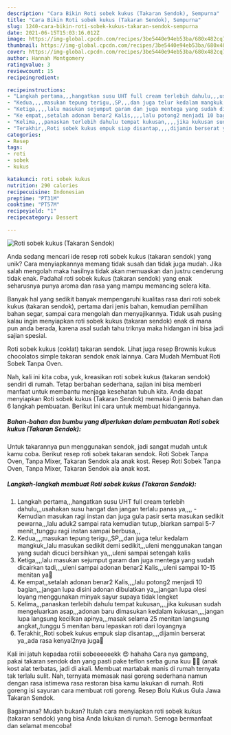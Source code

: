 ```yaml
---
description: "Cara Bikin Roti sobek kukus (Takaran Sendok), Sempurna"
title: "Cara Bikin Roti sobek kukus (Takaran Sendok), Sempurna"
slug: 1240-cara-bikin-roti-sobek-kukus-takaran-sendok-sempurna
date: 2021-06-15T15:03:16.012Z
image: https://img-global.cpcdn.com/recipes/3be5440e94eb53ba/680x482cq70/roti-sobek-kukus-takaran-sendok-foto-resep-utama.jpg
thumbnail: https://img-global.cpcdn.com/recipes/3be5440e94eb53ba/680x482cq70/roti-sobek-kukus-takaran-sendok-foto-resep-utama.jpg
cover: https://img-global.cpcdn.com/recipes/3be5440e94eb53ba/680x482cq70/roti-sobek-kukus-takaran-sendok-foto-resep-utama.jpg
author: Hannah Montgomery
ratingvalue: 3
reviewcount: 15
recipeingredient:

recipeinstructions:
- "Langkah pertama,,,hangatkan susu UHT full cream terlebih dahulu,,,usahakan susu hangat dan jangan terlalu panas ya,,,, Kemudian masukan ragi instan dan juga gula pasir serta masukan sedikit pewarna,,,lalu aduk2 sampai rata kemudian tutup,,biarkan sampai 5-7 menit,,tunggu ragi instan sampai berbusa,,,"
- "Kedua,,,,masukan tepung terigu,,SP,,,dan juga telur kedalam mangkuk,,lalu masukan sedikit demi sedikit,,,uleni menggunakan tangan yang sudah dicuci bersihkan ya,,,uleni sampai setengah kalis"
- "Ketiga,,,,lalu masukan sejumput garam dan juga mentega yang sudah dicairkan tadi,,,,uleni sampai adonan benar2 Kalis,,,uleni sampai 10-15 menitan ya🤗"
- "Ke empat,,setalah adonan benar2 Kalis,,,,lalu potong2 menjadi 10 bagian,,,jangan lupa disini adonan dibulatkan ya,,,jangan lupa olesi loyang menggunakan minyak sayur supaya tidak lengket"
- "Kelima,,,panaskan terlebih dahulu tempat kukusan,,,,jika kukusan sudah mengeluarkan asap,,,adonan baru dimasukan kedalam kukusan,,,,jangan lupa langsung kecilkan apinya,,,masak selama 25 menitan langsung angkat,,tunggu 5 menitan baru lepaskan roti dari loyangnya"
- "Terakhir,,Roti sobek kukus empuk siap disantap,,,,dijamin berserat ya,,ada rasa kenyal2nya juga🤗"
categories:
- Resep
tags:
- roti
- sobek
- kukus

katakunci: roti sobek kukus 
nutrition: 290 calories
recipecuisine: Indonesian
preptime: "PT31M"
cooktime: "PT57M"
recipeyield: "1"
recipecategory: Dessert

---
```



![Roti sobek kukus (Takaran Sendok)](https://img-global.cpcdn.com/recipes/3be5440e94eb53ba/680x482cq70/roti-sobek-kukus-takaran-sendok-foto-resep-utama.jpg)

Anda sedang mencari ide resep roti sobek kukus (takaran sendok) yang unik? Cara menyiapkannya memang tidak susah dan tidak juga mudah. Jika salah mengolah maka hasilnya tidak akan memuaskan dan justru cenderung tidak enak. Padahal roti sobek kukus (takaran sendok) yang enak seharusnya punya aroma dan rasa yang mampu memancing selera kita.

Banyak hal yang sedikit banyak mempengaruhi kualitas rasa dari roti sobek kukus (takaran sendok), pertama dari jenis bahan, kemudian pemilihan bahan segar, sampai cara mengolah dan menyajikannya. Tidak usah pusing kalau ingin menyiapkan roti sobek kukus (takaran sendok) enak di mana pun anda berada, karena asal sudah tahu triknya maka hidangan ini bisa jadi sajian spesial.

Roti sobek kukus (coklat) takaran sendok. Lihat juga resep Brownis kukus chocolatos simple takaran sendok enak lainnya. Cara Mudah Membuat Roti Sobek Tanpa Oven.


Nah, kali ini kita coba, yuk, kreasikan roti sobek kukus (takaran sendok) sendiri di rumah. Tetap berbahan sederhana, sajian ini bisa memberi manfaat untuk membantu menjaga kesehatan tubuh kita. Anda dapat menyiapkan Roti sobek kukus (Takaran Sendok) memakai 0 jenis bahan dan 6 langkah pembuatan. Berikut ini cara untuk membuat hidangannya.

<!--inarticleads1-->

##### Bahan-bahan dan bumbu yang diperlukan dalam pembuatan Roti sobek kukus (Takaran Sendok):



Untuk takarannya pun menggunakan sendok, jadi sangat mudah untuk kamu coba. Berikut resep roti sobek takaran sendok. Roti Sobek Tanpa Oven, Tanpa Mixer, Takaran Sendok ala anak kost. Resep Roti Sobek Tanpa Oven, Tanpa Mixer, Takaran Sendok ala anak kost. 

<!--inarticleads2-->

##### Langkah-langkah membuat Roti sobek kukus (Takaran Sendok):

1. Langkah pertama,,,hangatkan susu UHT full cream terlebih dahulu,,,usahakan susu hangat dan jangan terlalu panas ya,,,, - Kemudian masukan ragi instan dan juga gula pasir serta masukan sedikit pewarna,,,lalu aduk2 sampai rata kemudian tutup,,biarkan sampai 5-7 menit,,tunggu ragi instan sampai berbusa,,,
1. Kedua,,,,masukan tepung terigu,,SP,,,dan juga telur kedalam mangkuk,,lalu masukan sedikit demi sedikit,,,uleni menggunakan tangan yang sudah dicuci bersihkan ya,,,uleni sampai setengah kalis
1. Ketiga,,,,lalu masukan sejumput garam dan juga mentega yang sudah dicairkan tadi,,,,uleni sampai adonan benar2 Kalis,,,uleni sampai 10-15 menitan ya🤗
1. Ke empat,,setalah adonan benar2 Kalis,,,,lalu potong2 menjadi 10 bagian,,,jangan lupa disini adonan dibulatkan ya,,,jangan lupa olesi loyang menggunakan minyak sayur supaya tidak lengket
1. Kelima,,,panaskan terlebih dahulu tempat kukusan,,,,jika kukusan sudah mengeluarkan asap,,,adonan baru dimasukan kedalam kukusan,,,,jangan lupa langsung kecilkan apinya,,,masak selama 25 menitan langsung angkat,,tunggu 5 menitan baru lepaskan roti dari loyangnya
1. Terakhir,,Roti sobek kukus empuk siap disantap,,,,dijamin berserat ya,,ada rasa kenyal2nya juga🤗


Kali ini jatuh kepadaa rotiii sobeeeeeekk 😍 hahaha Cara nya gampang, pakai takaran sendok dan yang pasti pake teflon serba guna kuu 🤭🤭 (anak kost alat terbatas, jadi di akali. Membuat martabak manis di rumah ternyata tak terlalu sulit. Nah, ternyata memasak nasi goreng sederhana namun dengan rasa istimewa rasa restoran bisa kamu lakukan di rumah. Roti goreng isi sayuran cara membuat roti goreng. Resep Bolu Kukus Gula Jawa Takaran Sendok. 

Bagaimana? Mudah bukan? Itulah cara menyiapkan roti sobek kukus (takaran sendok) yang bisa Anda lakukan di rumah. Semoga bermanfaat dan selamat mencoba!
